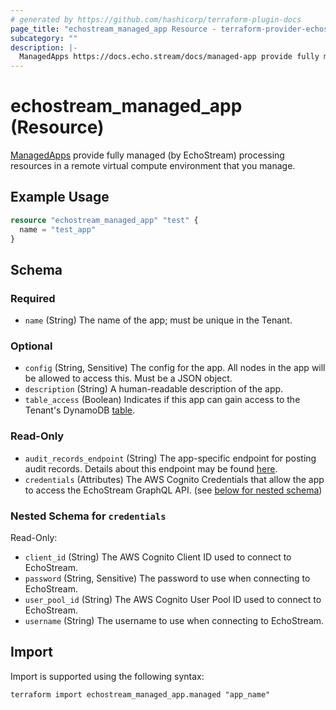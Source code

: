 ```yaml
---
# generated by https://github.com/hashicorp/terraform-plugin-docs
page_title: "echostream_managed_app Resource - terraform-provider-echostream"
subcategory: ""
description: |-
  ManagedApps https://docs.echo.stream/docs/managed-app provide fully managed (by EchoStream) processing resources in a remote virtual compute environment that you manage.
---
```


# echostream_managed_app (Resource)

[ManagedApps](https://docs.echo.stream/docs/managed-app) provide fully managed (by EchoStream) processing resources in a remote virtual compute environment that you manage.

## Example Usage

```terraform
resource "echostream_managed_app" "test" {
  name = "test_app"
}
```

<!-- schema generated by tfplugindocs -->
## Schema

### Required

- `name` (String) The name of the app; must be unique in the Tenant.

### Optional

- `config` (String, Sensitive) The config for the app. All nodes in the app will be allowed to access this. Must be a JSON object.
- `description` (String) A human-readable description of the app.
- `table_access` (Boolean) Indicates if this app can gain access to the Tenant's DynamoDB [table](https://docs.echo.stream/docs/table).

### Read-Only

- `audit_records_endpoint` (String) The app-specific endpoint for posting audit records. Details about this endpoint may be found [here](https://docs.echo.stream/docs/auditing-messages-from-cross-accountexternalmanaged-apps#auditing-without-use-of-the-echostreamnode-package).
- `credentials` (Attributes) The AWS Cognito Credentials that allow the app to access the EchoStream GraphQL API. (see [below for nested schema](#nestedatt--credentials))

<a id="nestedatt--credentials"></a>
### Nested Schema for `credentials`

Read-Only:

- `client_id` (String) The AWS Cognito Client ID used to connect to EchoStream.
- `password` (String, Sensitive) The password to use when connecting to EchoStream.
- `user_pool_id` (String) The AWS Cognito User Pool ID used to connect to EchoStream.
- `username` (String) The username to use when connecting to EchoStream.

## Import

Import is supported using the following syntax:

```shell
terraform import echostream_managed_app.managed "app_name"
```

